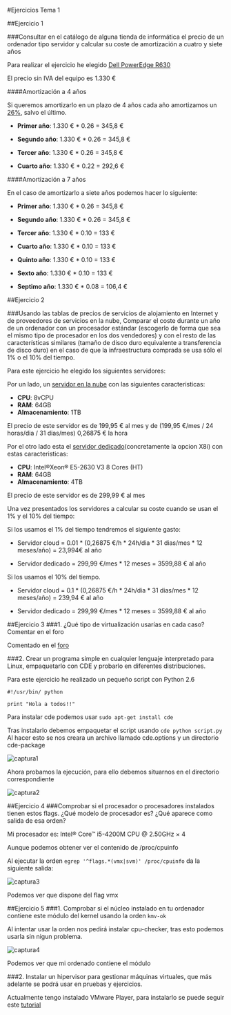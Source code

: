 #Ejercicios Tema 1

##Ejercicio 1

###Consultar en el catálogo de alguna tienda de informática el precio de un ordenador tipo servidor y calcular su coste de amortización a cuatro y siete años

Para realizar el ejercicio he elegido [Dell PowerEdge R630](http://www.dell.com/es/empresas/p/poweredge-r630/pd?oc=per6301&model_id=poweredge-r630)

El precio sin IVA del equipo es 1.330 €

####Amortización a 4 años

Si queremos amortizarlo en un plazo de 4 años cada año amortizamos un [26%](http://www.infoautonomos.com/fiscalidad/gastos-deducibles-autonomos-irpf-estimacion-directa/), salvo el último.

* **Primer año**: 1.330 € * 0.26 = 345,8 €

* **Segundo año**: 1.330 € * 0.26 = 345,8 €

* **Tercer año**: 1.330 € * 0.26 = 345,8 €

* **Cuarto año**: 1.330 € * 0.22 = 292,6 €

####Amortización a 7 años

En el caso de amortizarlo a siete años podemos hacer lo siguiente:

* **Primer año**: 1.330 € * 0.26 = 345,8 €

* **Segundo año**: 1.330 € * 0.26 = 345,8 €

* **Tercer año**: 1.330 € * 0.10 = 133 €

* **Cuarto año**: 1.330 € * 0.10 = 133 €

* **Quinto año**: 1.330 € * 0.10 = 133 €

* **Sexto año**: 1.330 € * 0.10 = 133 €

* **Septimo año**: 1.330 € * 0.08 = 106,4 €

##Ejercicio 2

###Usando las tablas de precios de servicios de alojamiento en Internet y de proveedores de servicios en la nube, Comparar el coste durante un año de un ordenador con un procesador estándar (escogerlo de forma que sea el mismo tipo de procesador en los dos vendedores) y con el resto de las características similares (tamaño de disco duro equivalente a transferencia de disco duro) en el caso de que la infraestructura comprada se usa sólo el 1% o el 10% del tiempo.

Para este ejercicio he elegido los siguientes servidores:

Por un lado, un [servidor en la nube](https://www.axarnet.es/servidores-cloud?gclid=CjwKEAjwhdOwBRDFsYTfhvzX1hYSJAAfCUcLlhWPqpC98amsCCPtwDXgPVC9YKxml8i-kNoV4QXIQBoClyfw_wcB) con las siguientes caracteristicas:

* **CPU**: 8vCPU
* **RAM**: 64GB
* **Almacenamiento**: 1TB

El precio de este servidor es de 199,95 € al mes y de (199,95 €/mes / 24 horas/dia / 31 dias/mes) 0,26875 € la hora


Por el otro lado esta el [servidor dedicado](http://www.1and1.es/server-dedicated-tariff#server)(concretamente la opcion X8i) con estas caracteristicas:

* **CPU**: Intel®Xeon® E5-2630 V3 8 Cores (HT)
* **RAM**: 64GB
* **Almacenamiento**: 4TB

El precio de este servidor es de 299,99 € al mes

Una vez presentados los servidores a calcular su coste cuando se usan el 1% y el 10% del tiempo:


Si los usamos el 1% del tiempo tendremos el siguiente gasto:

* Servidor cloud =  0.01 * (0,26875 €/h * 24h/dia * 31 dias/mes * 12 meses/año) = 23,994€ al año

* Servidor dedicado = 299,99 €/mes * 12 meses = 3599,88 € al año

Si los usamos el 10% del tiempo.

* Servidor cloud = 0.1 * (0,26875 €/h * 24h/dia * 31 dias/mes * 12 meses/año) = 239,94 € al año

* Servidor dedicado = 299,99 €/mes * 12 meses = 3599,88 € al año


##Ejercicio 3
###1. ¿Qué tipo de virtualización usarías en cada caso? Comentar en el foro

Comentado en el [foro](https://github.com/JJ/IV-2015-16/issues/1)

###2. Crear un programa simple en cualquier lenguaje interpretado para Linux, empaquetarlo con CDE y probarlo en diferentes distribuciones.

Para este ejercicio he realizado un pequeño script con Python 2.6

~~~
#!/usr/bin/ python

print "Hola a todos!!"
~~~

Para instalar cde podemos usar `sudo apt-get install cde`

Tras instalarlo debemos empaquetar el script usando `cde python script.py` Al hacer esto se nos creara un archivo llamado cde.options y un directorio cde-package

![captura1](http://i1045.photobucket.com/albums/b460/Alejandro_Casado/captura1_zps2sekwgtq.png)

Ahora probamos la ejecución, para ello debemos situarnos en el directorio correspondiente

![captura2](http://i1045.photobucket.com/albums/b460/Alejandro_Casado/captura2_zpsdltl6vze.png)



##Ejercicio 4
###Comprobar si el procesador o procesadores instalados tienen estos flags. ¿Qué modelo de procesador es? ¿Qué aparece como salida de esa orden?

Mi procesador es: Intel® Core™ i5-4200M CPU @ 2.50GHz × 4

Aunque podemos obtener ver el contenido de /proc/cpuinfo

Al ejecutar la orden `egrep '^flags.*(vmx|svm)' /proc/cpuinfo` da la siguiente salida:

![captura3](http://i1045.photobucket.com/albums/b460/Alejandro_Casado/captura4_zpskvgcbhl8.png)

Podemos ver que dispone del flag vmx


##Ejercicio 5
###1. Comprobar si el núcleo instalado en tu ordenador contiene este módulo del kernel usando la orden `kmv-ok`


Al intentar usar la orden nos pedirá instalar cpu-checker, tras esto podemos usarla sin nigun problema.

![captura4](http://i1045.photobucket.com/albums/b460/Alejandro_Casado/captura5_zps0v2jts8s.png)

Podemos ver que mi ordenado contiene el módulo 


###2. Instalar un hipervisor para gestionar máquinas virtuales, que más adelante se podrá usar en pruebas y ejercicios.

Actualmente tengo instalado VMware Player, para instalarlo se puede seguir este [tutorial](http://askubuntu.com/questions/459817/how-to-install-vmware)








